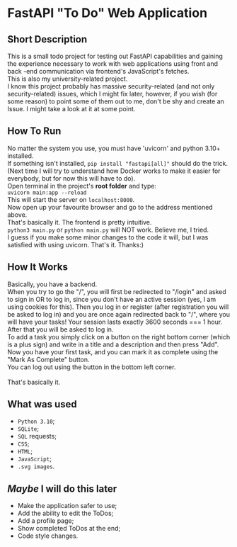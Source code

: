 # FastAPI "To Do" Web Application
## Short Description
This is a small todo project for testing out FastAPI capabilities and gaining the experience necessary to
work with web applications using front and back -end communication via frontend's JavaScript's fetches.<br>
This is also my university-related project.<br>
I know this project probably has massive security-related (and not only security-related) issues, which I might fix later,
however, if you wish (for some reason) to point some of 
them out to me, don't be shy and create an Issue. I might take a look at it at some point.
## How To Run
No matter the system you use, you must have 'uvicorn' and python 3.10+ installed.<br>
If something isn't installed, `pip install "fastapi[all]"` should do the trick.<br>
(Next time I will try to understand how Docker works to make it easier for everybody,
but for now this will have to do).<br>
Open terminal in the project's **root folder** and type:<br>
`uvicorn main:app --reload`<br>
This will start the server on `localhost:8000`.<br>
Now open up your favourite browser and go to the address mentioned above.<br>
That's basically it. The frontend is pretty intuitive.<br>
`python3 main.py` or `python main.py` will NOT work. Believe me, I tried.<br>
I guess if you make some minor changes to the code it will, but I was satisfied with
using uvicorn.
That's it. Thanks:)
## How It Works
Basically, you have a backend.<br>
When you try to go the "/", you will first be redirected to "/login" and asked to sign in OR to log in, since
you don't have an active session (yes, I am using cookies for this).
Then you log in or register (after registration you will be asked to log in) and you are once
again redirected back to "/", where you will have your tasks! Your session lasts exactly 3600 seconds === 1 hour. After that you will be asked to log in.<br> To add a task you simply click
on a button on the right bottom corner (which is a plus sign) and write in a title and a description
and then press "Add".<br>
Now you have your first task, and you can mark it as complete using the "Mark As Complete" button.
<br>You can log out using the button in the bottom left corner.<br>
<br>That's basically it.
## What was used
- `Python 3.10`;
- `SQLite`;
- `SQL` requests;
- `CSS`;
- `HTML`;
- `JavaScript`;
- `.svg images`.
## _Maybe_ I will do this later
- Make the application safer to use;
- Add the ability to edit the ToDos;
- Add a profile page;
- Show completed ToDos at the end;
- Code style changes.
